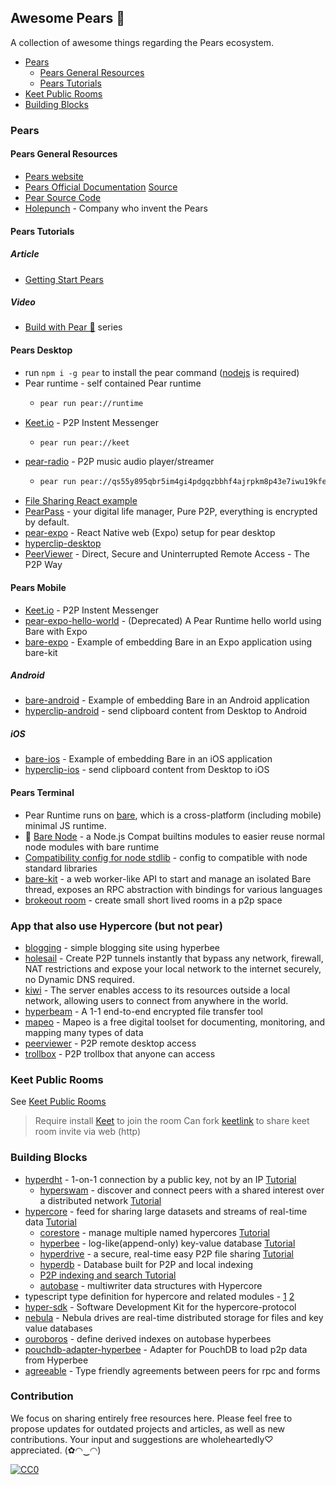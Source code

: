 ## **Awesome Pears 🍐**

A collection of awesome things regarding the Pears ecosystem.

- [Pears](#pears)
  - [Pears General Resources](#pears-general-resources)
  - [Pears Tutorials](#pears-tutorials)
- [Keet Public Rooms](#keet-public-rooms)
- [Building Blocks](#building-blocks)

### Pears

#### Pears General Resources
- [Pears website](https://pears.com/)
- [Pears Official Documentation](https://docs.pears.com/) [Source](https://github.com/holepunchto/pear-docs)
- [Pear Source Code](https://github.com/holepunchto/pear)
- [Holepunch](https://holepunch.to/) - Company who invent the Pears

#### Pears Tutorials

##### Article
- [Getting Start Pears](https://docs.pears.com/guides/getting-started)

##### Video
- [Build with Pear 🍐](https://www.youtube.com/watch?v=y2G97xz78gU&list=PLEZwCXa1K8Q629mWmpcSYCVMDoi0s8hzI) series


#### Pears Desktop
- run `npm i -g pear` to install the pear command ([nodejs](https://nodejs.org/) is required)
- Pear runtime - self contained Pear runtime
  - ```sh
    pear run pear://runtime
    ``` 
- [Keet.io](https://keet.io/) - P2P Instent Messenger
  - ```sh
    pear run pear://keet
    ```
- [pear-radio](https://github.com/holepunchto/pear-radio) - P2P music audio player/streamer
  - ```sh
    pear run pear://qs55y895qbr5im4gi4pdgqzbbhf4ajrpkm8p43e7iwu19kfenf7o
    ```
- [File Sharing React example](https://github.com/holepunchto/filesharing-react-app-example)
- [PearPass](https://github.com/MKPLKN/peer-pass-backend) - your digital life manager, Pure P2P, everything is encrypted by default.
- [pear-expo](https://github.com/gasolin/pear-expo) - React Native web (Expo) setup for pear desktop
- [hyperclip-desktop](https://github.com/holepunchto/hyperclip-desktop)
- [PeerViewer](https://peerviewer.org/) - Direct, Secure and Uninterrupted Remote Access - The P2P Way

#### Pears Mobile

- [Keet.io](https://keet.io/) - P2P Instent Messenger
- [pear-expo-hello-world](https://github.com/holepunchto/pear-expo-hello-world) - (Deprecated) A Pear Runtime hello world using Bare with Expo
- [bare-expo](https://github.com/holepunchto/bare-expo) - Example of embedding Bare in an Expo application using bare-kit

##### Android

- [bare-android](https://github.com/holepunchto/bare-android) - Example of embedding Bare in an Android application
- [hyperclip-android](https://github.com/holepunchto/hyperclip-android) - send clipboard content from Desktop to Android
 
##### iOS

- [bare-ios](https://github.com/holepunchto/bare-ios) - Example of embedding Bare in an iOS application
- [hyperclip-ios](https://github.com/holepunchto/hyperclip-ios) - send clipboard content from Desktop to iOS

#### Pears Terminal
- Pear Runtime runs on [bare](https://github.com/holepunchto/bare), which is a cross-platform (including mobile) minimal JS runtime.
- 🔧 [Bare Node](https://github.com/holepunchto/bare-node) - a Node.js Compat builtins modules to easier reuse normal node modules with bare runtime
- [Compatibility config for node stdlib](https://docs.pears.com/bare-reference/nodejs-compatibility-with-bare#config-for-the-node.js-stdlib) - config to compatible with node standard libraries
- [bare-kit](https://github.com/holepunchto/bare-kit) - a web worker-like API to start and manage an isolated Bare thread, exposes an RPC abstraction with bindings for various languages
- [brokeout room](https://github.com/ryanramage/breakout-room/tree/autobase) - create small short lived rooms in a p2p space
 
### App that also use Hypercore (but not pear)

- [blogging](https://github.com/rukmani887799/blogging) - simple blogging site using hyperbee
- [holesail](https://holesail.io/docs/introduction) - Create P2P tunnels instantly that bypass any network, firewall, NAT restrictions and expose your local network to the internet securely, no Dynamic DNS required.
- [kiwi](https://github.com/nexhero/Kiwi) - The server enables access to its resources outside a local network, allowing users to connect from anywhere in the world.
- [hyperbeam](https://github.com/holepunchto/hyperbeam) - A 1-1 end-to-end encrypted file transfer tool
- [mapeo](https://www.digital-democracy.org/mapeo) - Mapeo is a free digital toolset for documenting, monitoring, and mapping many types of data
- [peerviewer](https://peerviewer.org/) - P2P remote desktop access
- [trollbox](https://www.peertopeerhub.com/trollbox) - P2P trollbox that anyone can access

### Keet Public Rooms

See [Keet Public Rooms](keet_rooms.md)

> Require install [Keet](https://keet.io) to join the room
> Can fork [keetlink](https://github.com/gasolin/keetlink) to share keet room invite via web (http)

### Building Blocks

- [hyperdht](https://docs.pears.com/building-blocks/hyperdht) - 1-on-1 connection by a public key, not by an IP [Tutorial](https://docs.pears.com/how-tos/connect-two-peers-by-key-with-hyperdht)
  - [hyperswam](https://docs.pears.com/building-blocks/hyperswarm) - discover and connect peers with a shared interest over a distributed network [Tutorial](https://docs.pears.com/how-tos/connect-to-many-peers-by-topic-with-hyperswarm)
- [hypercore](https://docs.pears.com/building-blocks/hypercore) - feed for sharing large datasets and streams of real-time data [Tutorial](https://docs.pears.com/how-tos/replicate-and-persist-with-hypercore)
  - [corestore](https://docs.pears.com/building-blocks/corestore) - manage multiple named hypercores [Tutorial](https://docs.pears.com/how-tos/work-with-many-hypercores-using-corestore)
  - [hyperbee](https://docs.pears.com/building-blocks/hyperbee) - log-like(append-only) key-value database [Tutorial](https://docs.pears.com/how-tos/share-append-only-databases-with-hyperbee)
  - [hyperdrive](https://docs.pears.com/building-blocks/hyperdrive) - a secure, real-time easy P2P file sharing [Tutorial](https://docs.pears.com/how-tos/create-a-full-peer-to-peer-filesystem-with-hyperdrive)
  - [hyperdb](https://github.com/holepunchto/hyperdb) - Database built for P2P and local indexing
  - [P2P indexing and search Tutorial](https://github.com/hypercore-protocol/p2p-indexing-and-search)
  - [autobase](https://github.com/holepunchto/autobase) - multiwriter data structures with Hypercore
- typescript type definition for hypercore and related modules - [1](https://github.com/digidem/digidem-types/tree/main/vendor) 
[2](https://github.com/digidem/mapeo-core-next/tree/main/types)
- [hyper-sdk](https://github.com/RangerMauve/hyper-sdk) - Software Development Kit for the hypercore-protocol
- [nebula](https://github.com/Telios-org/nebula) - Nebula drives are real-time distributed storage for files and key value databases
- [ouroboros](https://github.com/lejeunerenard/ouroboros) - define derived indexes on autobase hyperbees
- [pouchdb-adapter-hyperbee](https://github.com/RangerMauve/pouchdb-adapter-hyperbee) - Adapter for PouchDB to load p2p data from Hyperbee
- [agreeable](https://github.com/ryanramage/agreeable) - Type friendly agreements between peers for rpc and forms
  
### Contribution

We focus on sharing entirely free resources here. Please feel free to propose updates for outdated projects and articles, as well as new contributions. Your input and suggestions are wholeheartedly♡ appreciated. (✿◠‿◠)

[![CC0](https://i.creativecommons.org/l/by/4.0/88x31.png)](http://creativecommons.org/licenses/by/4.0/)
